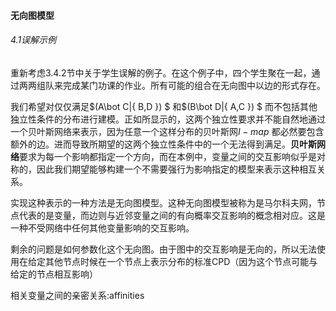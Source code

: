 #### 无向图模型

###### 4.1误解示例

重新考虑3.4.2节中关于学生误解的例子。在这个例子中，四个学生聚在一起，通过两两组队来完成某门功课的作业。所有可能的组合在无向图中以边的形式存在。

我们希望对仅仅满足$(A\bot C|\{ B,D \}) $ 和$(B\bot D|\{ A,C \}) $ 而不包括其他独立性条件的分布进行建模。正如所显示的，这两个独立性要求并不能自然地通过一个贝叶斯网络来表示，因为任意一个这样分布的贝叶斯网$I-map$ 都必然要包含额外的边。进而导致所期望的这两个独立性条件中的一个无法得到满足。**贝叶斯网络**要求为每一个影响都指定一个方向，而在本例中，变量之间的交互影响似乎是对称的，因此我们期望能够构建一个不需要强行为影响指定的模型来表示这种相互关系。

实现这种表示的一种方法是无向图模型。这种无向图模型被称为是马尔科夫网，节点代表的是变量，而边则与近邻变量之间的有向概率交互影响的概念相对应。这是一种不受网络中任何其他变量影响的交互影响。

剩余的问题是如何参数化这个无向图。由于图中的交互影响是无向的，所以无法使用在给定其他节点时候在一个节点上表示分布的标准CPD（因为这个节点可能与给定的节点相互影响）

相关变量之间的亲密关系:affinities





